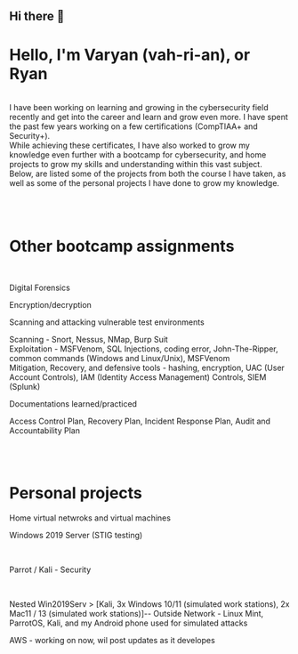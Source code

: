 ## Hi there 👋
<h1>Hello, I'm Varyan (vah-ri-an), or Ryan </h1> 
<br><body>I have been working on learning and growing in the cybersecurity field recently and get into the career and learn and grow even more. I have spent the past few years working on a few certifications (CompTIAA+ and Security+).<br>
While achieving these certificates, I have also worked to grow my knowledge even further with a bootcamp for cybersecurity, and home projects to grow my skills and understanding within this vast subject. <br>
Below, are listed some of the projects from both the course I have taken, as well as some of the personal projects I have done to grow my knowledge.</body>


<br> <br>
<h1>Other bootcamp assignments</h1><br>
<p>Digital Forensics</p>
<p>Encryption/decryption</p>
<p>Scanning and attacking vulnerable test environments</p>
<body>Scanning - Snort, Nessus, NMap, Burp Suit</body><br>
<body>Exploitation - MSFVenom, SQL Injections, coding error, John-The-Ripper, common commands (Windows and Linux/Unix), MSFVenom</body><br>
<body>Mitigation, Recovery, and defensive tools - hashing, encryption, UAC (User Account Controls), IAM (Identity Access Management) Controls, SIEM (Splunk)</body><br>
<p>Documentations learned/practiced</p>
<p>Access Control Plan, Recovery Plan, Incident Response Plan, Audit and Accountability Plan</p>
<br><br>
<h1>Personal projects</h1>
<body>Home virtual netwroks and virtual machines</body> <br>
<p>Windows 2019 Server (STIG testing)</p><br>
<p>Parrot / Kali - Security</p><br>
<p>Nested Win2019Serv > [Kali, 3x Windows 10/11 (simulated work stations), 2x Mac11 / 13 (simulated work stations)]-- Outside Network - Linux Mint, ParrotOS, Kali, and my Android phone used for simulated attacks</p>
<body>AWS - working on now, wil post updates as it developes</body><br>
<body></body>
<!--
**VaryanW/VaryanW** is a ✨ _special_ ✨ repository because its `README.md` (this file) appears on your GitHub profile.

Here are some ideas to get you started:

- 🔭 I’m currently working on ...
- 🌱 I’m currently learning ...
- 👯 I’m looking to collaborate on ...
- 🤔 I’m looking for help with ...
- 💬 Ask me about ...
- 📫 How to reach me: ...
- 😄 Pronouns: ...
- ⚡ Fun fact: ...
-->
